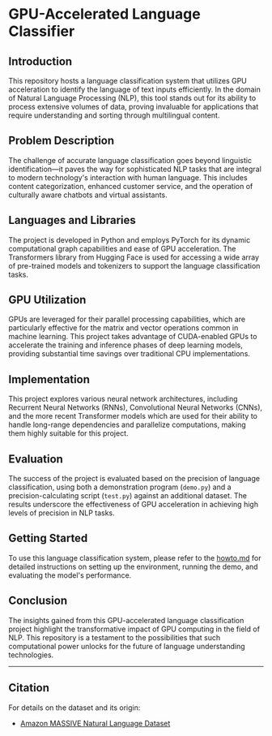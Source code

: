 # GPU-Accelerated Language Classifier

## Introduction

This repository hosts a language classification system that utilizes GPU acceleration to identify the language of text inputs efficiently. In the domain of Natural Language Processing (NLP), this tool stands out for its ability to process extensive volumes of data, proving invaluable for applications that require understanding and sorting through multilingual content.

## Problem Description

The challenge of accurate language classification goes beyond linguistic identification—it paves the way for sophisticated NLP tasks that are integral to modern technology's interaction with human language. This includes content categorization, enhanced customer service, and the operation of culturally aware chatbots and virtual assistants.

## Languages and Libraries

The project is developed in Python and employs PyTorch for its dynamic computational graph capabilities and ease of GPU acceleration. The Transformers library from Hugging Face is used for accessing a wide array of pre-trained models and tokenizers to support the language classification tasks.

## GPU Utilization

GPUs are leveraged for their parallel processing capabilities, which are particularly effective for the matrix and vector operations common in machine learning. This project takes advantage of CUDA-enabled GPUs to accelerate the training and inference phases of deep learning models, providing substantial time savings over traditional CPU implementations.

## Implementation

This project explores various neural network architectures, including Recurrent Neural Networks (RNNs), Convolutional Neural Networks (CNNs), and the more recent Transformer models which are used for their ability to handle long-range dependencies and parallelize computations, making them highly suitable for this project.

## Evaluation

The success of the project is evaluated based on the precision of language classification, using both a demonstration program (`demo.py`) and a precision-calculating script (`test.py`) against an additional dataset. The results underscore the effectiveness of GPU acceleration in achieving high levels of precision in NLP tasks.

## Getting Started

To use this language classification system, please refer to the [howto.md](howto.md) for detailed instructions on setting up the environment, running the demo, and evaluating the model's performance.

## Conclusion

The insights gained from this GPU-accelerated language classification project highlight the transformative impact of GPU computing in the field of NLP. This repository is a testament to the possibilities that such computational power unlocks for the future of language understanding technologies.

---

## Citation

For details on the dataset and its origin:

- [Amazon MASSIVE Natural Language Dataset](https://github.com/alexa/massive?tab=readme-ov-file)

